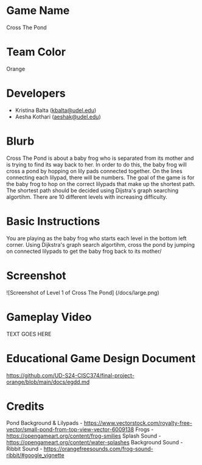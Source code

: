 # Game Name

Cross The Pond

# Team Color

Orange

# Developers

-   Kristina Balta (kbalta@udel.edu)
-   Aesha Kothari (aeshak@udel.edu)

# Blurb

Cross The Pond is about a baby frog who is separated from its mother and is trying to find its way back to her. In order to do this, the baby frog will cross a pond by hopping on lily pads connected together. On the lines connecting each lilypad, there will be numbers. The goal of the game is for the baby frog to hop on the correct lilypads that make up the shortest path. The shortest path should be decided using Dijstra's graph searching algortihm. There are 10 different levels with increasing difficulty.

# Basic Instructions

You are playing as the baby frog who starts each level in the bottom left corner. Using Dijkstra's graph search algortihm, cross the pond by jumping on connected lilypads to get the baby frog back to its mother/

# Screenshot

![Screenshot of Level 1 of Cross The Pond] (/docs/large.png)

# Gameplay Video

TEXT GOES HERE

# Educational Game Design Document

https://github.com/UD-S24-CISC374/final-project-orange/blob/main/docs/egdd.md

# Credits

Pond Background & Lilypads - https://www.vectorstock.com/royalty-free-vector/small-pond-from-top-view-vector-6009138
Frogs - https://opengameart.org/content/frog-smilies
Splash Sound - https://opengameart.org/content/water-splashes
Background Sound -
Ribbit Sound - https://orangefreesounds.com/frog-sound-ribbit/#google_vignette
